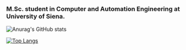 ### M.Sc. student in Computer and Automation Engineering at University of Siena. 

<!-- Stats -->
![Anurag's GitHub stats](https://github-readme-stats.vercel.app/api?username=mircomannino&hide=contribs,prsshow_icons=true&theme=radical)

<!-- Top Languages -->
[![Top Langs](https://github-readme-stats.vercel.app/api/top-langs/?username=mircomannino&layout=compact&hide=Batchfile)](https://github.com/anuraghazra/github-readme-stats)

<!--
**mircomannino/mircomannino** is a ✨ _special_ ✨ repository because its `README.md` (this file) appears on your GitHub profile.

Here are some ideas to get you started:

- 🔭 I’m currently working on ...
- 🌱 I’m currently learning ...
- 👯 I’m looking to collaborate on ...
- 🤔 I’m looking for help with ...
- 💬 Ask me about ...
- 📫 How to reach me: ...
- 😄 Pronouns: ...
- ⚡ Fun fact: ...
-->
